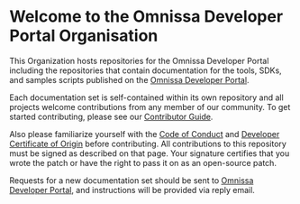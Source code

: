 # Welcome to the Omnissa Developer Portal Organisation

This Organization hosts repositories for the Omnissa Developer Portal including the repositories that contain documentation for the tools, SDKs, and samples scripts published on the [Omnissa Developer Portal](https://developer.omnissa.com).

Each documentation set is self-contained within its own repository and all projects welcome contributions from any member of our community. To get started contributing, please see our [Contributor Guide](https://github.com/euc-dev/.github/blob/main/CONTRIBUTING.md).

Also please familiarize yourself with the [Code of Conduct](https://github.com/euc-dev/.github/blob/main/CODE_OF_CONDUCT.md) and [Developer Certificate of Origin](https://github.com/euc-dev/.github/blob/main/Developer%20Certificate%20of%20Origin.md) before contributing. All contributions to this repository must be signed as described on that page. Your signature certifies that you wrote the patch or have the right to pass it on as an open-source patch.

Requests for a new documentation set should be sent to [Omnissa Developer Portal](mailto:developer-portal@omnissa.com?subject=New%20Documentation%20Request), and instructions will be provided via reply email.
